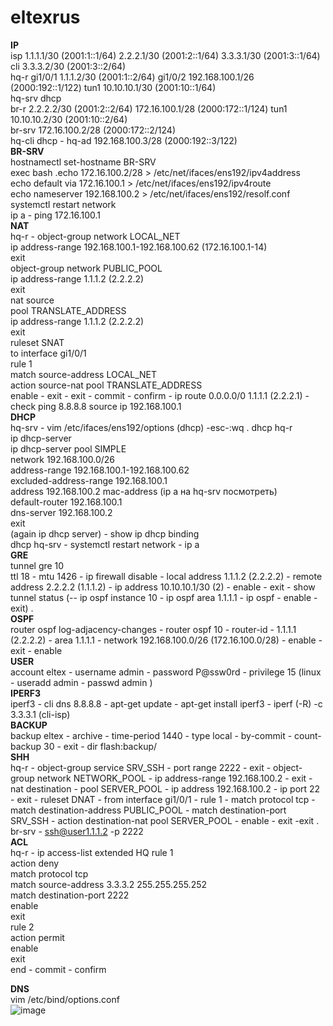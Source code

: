 # eltexrus
**IP**  
isp 1.1.1.1/30 (2001:1::1/64) 2.2.2.1/30 (2001:2::1/64) 3.3.3.1/30 (2001:3::1/64)
cli 3.3.3.2/30 (2001:3::2/64)  
hq-r gi1/0/1 1.1.1.2/30 (2001:1::2/64) gi1/0/2 192.168.100.1/26 (2000:192::1/122) tun1 10.10.10.1/30 (2001:10::1/64)  
hq-srv dhcp  
br-r 2.2.2.2/30 (2001:2::2/64) 172.16.100.1/28 (2000:172::1/124) tun1 10.10.10.2/30 (2001:10::2/64)   
br-srv 172.16.100.2/28 (2000:172::2/124)  
hq-cli dhcp - hq-ad 192.168.100.3/28 (2000:192::3/122)  
**BR-SRV**  
hostnamectl set-hostname BR-SRV  
exec bash .echo 172.16.100.2/28 > /etc/net/ifaces/ens192/ipv4address  
echo default via 172.16.100.1 > /etc/net/ifaces/ens192/ipv4route  
echo nameserver 192.168.100.2 > /etc/net/ifaces/ens192/resolf.conf  
systemctl restart network  
ip a - ping 172.16.100.1   
**NAT**   
hq-r - object-group network LOCAL_NET  
ip address-range 192.168.100.1-192.168.100.62 (172.16.100.1-14)  
exit  
object-group network PUBLIC_POOL  
ip address-range 1.1.1.2 (2.2.2.2)  
exit  
nat source  
pool TRANSLATE_ADDRESS  
ip address-range 1.1.1.2 (2.2.2.2)  
exit  
ruleset SNAT   
to interface gi1/0/1   
rule 1  
match source-address LOCAL_NET  
action source-nat pool TRANSLATE_ADDRESS  
enable - exit - exit - commit - confirm - ip route 0.0.0.0/0 1.1.1.1 (2.2.2.1) - check ping 8.8.8.8 source ip 192.168.100.1  
**DHCP**    
hq-srv - vim /etc/ifaces/ens192/options (dhcp) -esc-:wq .
dhcp hq-r   
ip dhcp-server    
ip dhcp-server pool SIMPLE  
network 192.168.100.0/26   
address-range 192.168.100.1-192.168.100.62  
excluded-address-range 192.168.100.1  
address 192.168.100.2 mac-address (ip a на hq-srv посмотреть)  
default-router 192.168.100.1  
dns-server 192.168.100.2  
exit     
(again ip dhcp server) - show ip dhcp binding  
dhcp hq-srv - systemctl restart network  - ip a  
**GRE**     
tunnel gre 10  
ttl 18 - mtu 1426 - ip firewall disable - local address 1.1.1.2 (2.2.2.2) - remote address 2.2.2.2 (1.1.1.2) - ip address 10.10.10.1/30 (2) - enable - exit - show tunnel status (-- ip ospf instance 10 - ip ospf area 1.1.1.1 - ip ospf - enable - exit) .  
**OSPF**  
router ospf log-adjacency-changes - router ospf 10 - router-id - 1.1.1.1 (2.2.2.2) - area 1.1.1.1 - network 192.168.100.0/26 (172.16.100.0/28) - enable - exit - enable   
**USER**   
account eltex - username admin - password P@ssw0rd - privilege 15 (linux - useradd admin - passwd admin )  
**IPERF3**  
iperf3 - cli dns 8.8.8.8 - apt-get update - apt-get install iperf3 - iperf (-R) -c 3.3.3.1 (cli-isp)  
**BACKUP**   
backup eltex - archive - time-period 1440 - type local - by-commit - count-backup 30 - exit - dir flash:backup/  
**SHH**  
hq-r - object-group service SRV_SSH - port range 2222 - exit - object-group network NETWORK_POOL - ip address-range 192.168.100.2 - exit - nat destination - pool SERVER_POOL - ip address 192.168.100.2 - ip port 22 - exit - ruleset DNAT - from interface gi1/0/1 - rule 1 - match protocol tcp - match destination-address PUBLIC_POOL - match destination-port SRV_SSH - action destination-nat pool SERVER_POOL - enable - exit -exit .
br-srv - ssh@user1.1.1.2 -p 2222   
**ACL**   
hq-r - ip access-list extended HQ
rule 1  
action deny  
match protocol tcp  
match source-address 3.3.3.2 255.255.255.252  
match destination-port 2222  
enable   
exit  
rule 2  
action permit  
enable  
exit  
end - commit - confirm

**DNS**  
vim /etc/bind/options.conf  
![image](https://github.com/karterbratihka/eltexrus/assets/154001162/580ef92b-7673-4ddd-8a9d-ac0c7441ffd6)

